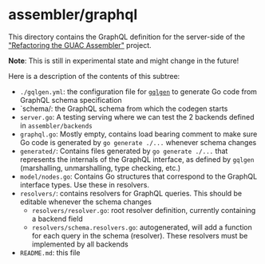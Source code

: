 assembler/graphql
=================

This directory contains the GraphQL definition for the server-side of the
["Refactoring the GUAC
Assembler"](https://docs.google.com/document/d/1yZ3-ZcfnRDWgw9uZlPuLmIHS9pNMr3DO_AEbHsDXmN8/edit?usp=sharing)
project.

**Note**: This is still in experimental state and might change in the future!

Here is a description of the contents of this subtree:

- `./gqlgen.yml`: the configuration file for
  [`gqlgen`](https://github.com/99designs/gqlgen) to generate Go code from
  GraphQL schema specification
- `schema/: the GraphQL schema from which the codegen starts
- `server.go`: A testing serving where we can test the 2 backends defined in
  `assembler/backends`
- `graphql.go`: Mostly empty, contains load bearing comment to make sure Go code
  is generated by `go generate ./...` whenever schema changes
- `generated/`: Contains files generated by `go generate ./...` that represents
  the internals of the GraphQL interface, as defined by `gqlgen` (marshalling,
  unmarshalling, type checking, etc.)
- `model/nodes.go`: Contains Go structures that correspond to the GraphQL
  interface types. Use these in resolvers.
- `resolvers/`: contains resolvers for GraphQL queries. This should be editable
  whenever the schema changes
  - `resolvers/resolver.go`: root resolver definition, currently containing a
    backend field
  - `resolvers/schema.resolvers.go`: autogenerated, will add a function for each
    query in the schema (resolver). These resolvers must be implemented by all
    backends
- `README.md`: this file
